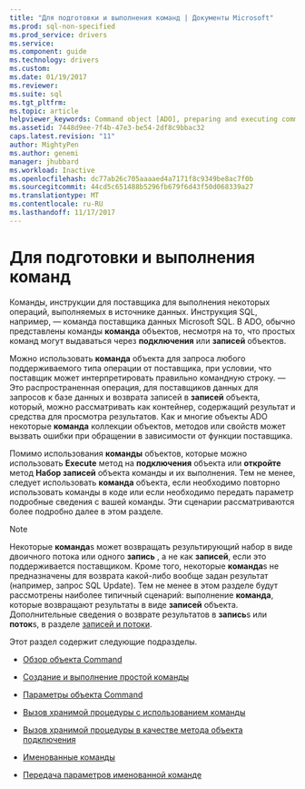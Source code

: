 ```yaml
---
title: "Для подготовки и выполнения команд | Документы Microsoft"
ms.prod: sql-non-specified
ms.prod_service: drivers
ms.service: 
ms.component: guide
ms.technology: drivers
ms.custom: 
ms.date: 01/19/2017
ms.reviewer: 
ms.suite: sql
ms.tgt_pltfrm: 
ms.topic: article
helpviewer_keywords: Command object [ADO], preparing and executing commands
ms.assetid: 7448d9ee-7f4b-47e3-be54-2df8c9bbac32
caps.latest.revision: "11"
author: MightyPen
ms.author: genemi
manager: jhubbard
ms.workload: Inactive
ms.openlocfilehash: dc77ab26c705aaaaed4a7171f8c9349be8ac7f0b
ms.sourcegitcommit: 44cd5c651488b5296fb679f6d43f50d068339a27
ms.translationtype: MT
ms.contentlocale: ru-RU
ms.lasthandoff: 11/17/2017
---
```

# <a name="preparing-and-executing-commands"></a>Для подготовки и выполнения команд
Команды, инструкции для поставщика для выполнения некоторых операций, выполняемых в источнике данных. Инструкция SQL, например, — команда поставщика данных Microsoft SQL. В ADO, обычно представлены команды **команда** объектов, несмотря на то, что простых команд могут выдаваться через **подключения** или **записей** объектов.  
  
 Можно использовать **команда** объекта для запроса любого поддерживаемого типа операции от поставщика, при условии, что поставщик может интерпретировать правильно командную строку. — Это распространенная операция, для поставщиков данных для запросов к базе данных и возврата записей в **записей** объекта, который, можно рассматривать как контейнер, содержащий результат и средства для просмотра результатов. Как и многие объекты ADO некоторые **команда** коллекции объектов, методов или свойств может вызвать ошибки при обращении в зависимости от функции поставщика.  
  
 Помимо использования **команды** объектов, которые можно использовать **Execute** метод на **подключения** объекта или **откройте** метод  **Набор записей** объекта команды и их выполнения. Тем не менее, следует использовать **команда** объекта, если необходимо повторно использовать команды в коде или если необходимо передать параметр подробные сведения с вашей команды. Эти сценарии рассматриваются более подробно далее в этом разделе.  
  
> [!NOTE]
>  Некоторые **команда**s может возвращать результирующий набор в виде двоичного потока или одного **запись** , а не как **записей**, если это поддерживается поставщиком. Кроме того, некоторые **команда**s не предназначены для возврата какой-либо вообще задан результат (например, запрос SQL Update). Тем не менее в этом разделе будут рассмотрены наиболее типичный сценарий: выполнение **команда**, которые возвращают результаты в виде **записей** объекта. Дополнительные сведения о возврате результатов в **запись**s или **поток**s, в разделе [записей и потоки](../../../ado/guide/data/records-and-streams.md).  
  
 Этот раздел содержит следующие подразделы.  
  
-   [Обзор объекта Command](../../../ado/guide/data/command-object-overview.md)  
  
-   [Создание и выполнение простой команды](../../../ado/guide/data/creating-and-executing-a-simple-command.md)  
  
-   [Параметры объекта Command](../../../ado/guide/data/command-object-parameters.md)  
  
-   [Вызов хранимой процедуры с использованием команды](../../../ado/guide/data/calling-a-stored-procedure-with-a-command.md)  
  
-   [Вызов хранимой процедуры в качестве метода объекта подключения](../../../ado/guide/data/calling-a-stored-procedure-as-a-method-on-a-connection-object.md)  
  
-   [Именованные команды](../../../ado/guide/data/named-commands.md)  
  
-   [Передача параметров именованной команде](../../../ado/guide/data/passing-parameters-to-a-named-command.md)
